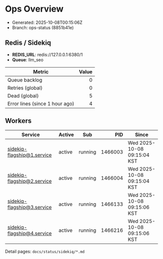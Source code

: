 # Ops Overview

- Generated: 2025-10-08T00:15:06Z
- Branch: ops-status (8851b41e)

## Redis / Sidekiq
- **REDIS_URL**: redis://127.0.0.1:6380/1
- **Queue**: llm_seo

| Metric | Value |
|---|---:|
| Queue backlog | 0 |
| Retries (global) | 0 |
| Dead (global) | 5 |
| Error lines (since 1 hour ago) | 4 |

## Workers
| Service | Active | Sub | PID | Since |
|---|---|---|---:|---|
| sidekiq-flagship@1.service | active | running | 1466003 | Wed 2025-10-08 09:15:04 KST |
| sidekiq-flagship@2.service | active | running | 1466004 | Wed 2025-10-08 09:15:04 KST |
| sidekiq-flagship@3.service | active | running | 1466133 | Wed 2025-10-08 09:15:06 KST |
| sidekiq-flagship@4.service | active | running | 1466216 | Wed 2025-10-08 09:15:06 KST |

Detail pages: `docs/status/sidekiq/*.md`
